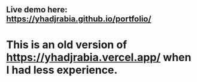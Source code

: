 ## Live demo here: https://yhadjrabia.github.io/portfolio/


# This is an old version of https://yhadjrabia.vercel.app/ when I had less experience.

